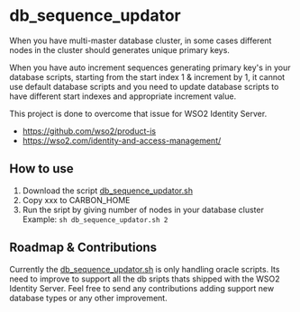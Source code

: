 # db_sequence_updator

When you have multi-master database cluster, in some cases different nodes in the cluster should generates unique primary keys.

When you have auto increment sequences generating primary key's in your database scripts, starting from the start index 1 & increment by 1, it cannot use default database scripts and you need to update database scripts to have different start indexes and appropriate increment value.

This project is done to overcome that issue for WSO2 Identity Server.
* https://github.com/wso2/product-is
* https://wso2.com/identity-and-access-management/

## How to use

1. Download the script [db_sequence_updator.sh](db_sequence_updator.sh) 
2. Copy xxx to CARBON_HOME
3. Run the sript by giving number of nodes in your database cluster
Example: `sh db_sequence_updator.sh 2`

## Roadmap & Contributions

Currently the [db_sequence_updator.sh](db_sequence_updator.sh) is only handling oracle scripts. Its need to improve to support all the db sripts thats shipped with the WSO2 Identity Server. Feel free to send any contributions adding support new database types or any other improvement.
